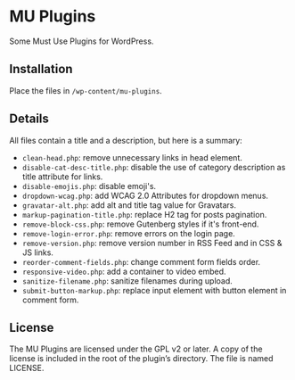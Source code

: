 # MU Plugins

Some Must Use Plugins for WordPress.

## Installation

Place the files in `/wp-content/mu-plugins`.

## Details

All files contain a title and a description, but here is a summary:

- `clean-head.php`: remove unnecessary links in head element.
- `disable-cat-desc-title.php`: disable the use of category description as title attribute for links.
- `disable-emojis.php`: disable emoji's.
- `dropdown-wcag.php`: add WCAG 2.0 Attributes for dropdown menus.
- `gravatar-alt.php`: add alt and title tag value for Gravatars.
- `markup-pagination-title.php`: replace H2 tag for posts pagination.
- `remove-block-css.php`: remove Gutenberg styles if it's front-end.
- `remove-login-error.php`: remove errors on the login page.
- `remove-version.php`: remove version number in RSS Feed and in CSS & JS links.
- `reorder-comment-fields.php`: change comment form fields order.
- `responsive-video.php`: add a container to video embed.
- `sanitize-filename.php`: sanitize filenames during upload.
- `submit-button-markup.php`: replace input element with button element in comment form.

## License

The MU Plugins are licensed under the GPL v2 or later. A copy of the license is included in the root of the plugin’s directory. The file is named LICENSE.
